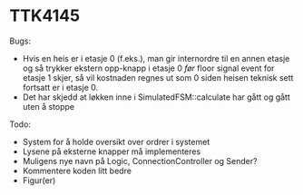 TTK4145
=======


Bugs:
  * Hvis en heis er i etasje 0 (f.eks.), man gir internordre til en annen etasje og så trykker ekstern opp-knapp i etasje 0 _før_ floor signal event for etasje 1 skjer, så vil kostnaden regnes ut som 0 siden heisen teknisk sett fortsatt er i etasje 0.
  * Det har skjedd at løkken inne i SimulatedFSM::calculate har gått og gått uten å stoppe

Todo:
  * System for å holde oversikt over ordrer i systemet
  * Lysene på eksterne knapper må implementeres
  * Muligens nye navn på Logic, ConnectionController og Sender?
  * Kommentere koden litt bedre
  * Figur(er)
